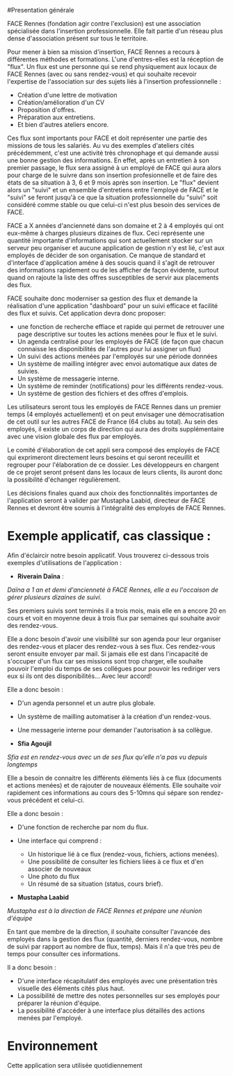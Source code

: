 #Presentation générale

FACE Rennes (fondation agir contre l'exclusion) est une association spécialisée dans l'insertion professionnelle. Elle fait partie d'un réseau plus dense d'association présent sur tous le territoire.

Pour mener à bien sa mission d'insertion, FACE Rennes a recours à différentes méthodes et formations. L'une d'entres-elles est la réception de "flux". Un flux est une personne qui se rend physiquement aux locaux de FACE Rennes (avec ou sans rendez-vous) et qui souhaite recevoir l'expertise de l'association sur des sujets liés à l'insertion professionnelle : 

* Création d'une lettre de motivation
* Création/amélioration d'un CV
* Proposition d'offres.
* Préparation aux entretiens.
* Et bien d'autres ateliers encore.

Ces flux sont importants pour FACE et doit représenter une partie des missions de tous les salariés. Au vu des exemples d'ateliers cités précédemment, c'est une activité très chronophage et qui demande aussi une bonne gestion des informations. En effet, après un entretien à son premier passage, le flux sera assigné à un employé de FACE qui aura alors pour charge de le suivre dans son insertion profesionnelle et de faire des états de sa situation à 3, 6  et 9 mois après son insertion. Le "flux" devient alors un "suivi" et un ensemble d'entretiens entre l'employé de FACE et le "suivi" se feront jusqu'à ce que la situation professionnelle du "suivi" soit considéré comme stable ou que celui-ci n'est plus besoin des services de FACE.

FACE a X années d'ancienneté dans son domaine et 2 à 4 employés qui ont eux-même à charges plusieurs dizaines de flux. Ceci représente une quantité importante d'informations qui sont actuellement stocker sur un serveur peu organiser et aucune application de gestion n'y est lié, c'est aux employés de décider de son organisation. Ce manque de standard et d'interface d'application améne à des soucis quand il s'agit de retrouver des informations rapidement ou de les afficher de façon évidente, surtout quand on rajoute la liste des offres susceptibles de servir aux placements des flux.

FACE souhaite donc moderniser sa gestion des flux et demande la réalisation  d'une application "dashboard" pour un suivi efficace et facilité des flux et suivis. Cet application devra donc proposer:

* une fonction de recherche effiace et rapide qui permet de retrouver une page descriptive sur toutes les actions menées pour le flux et le suivi.
* Un agenda centralisé pour les employés de FACE (de façon que chacun connaisse les disponibilités de l'autres pour lui assigner un flux)
* Un suivi des actions menées par l'employés sur une période données
* Un système de mailling intégrer avec envoi automatique aux dates de suivies.
* Un système de messagerie interne.
* Un système de reminder (notifications) pour les différents rendez-vous.
* Un système de gestion des fichiers et des offres d'emplois.

Les utilisateurs seront tous les employés de FACE Rennes dans un premier temps (4 employés actuellement) et on peut envisager une démocratisation de cet outil sur les autres FACE de France (64 clubs au total). Au sein des employés, il existe un corps de direction qui aura des droits supplémentaire avec une vision globale des flux par employés.

Le comité d'élaboration de cet appli sera composé des employés de FACE qui exprimeront directement leurs besoins et qui seront receuillit et regrouper pour l'élaboration de ce dossier. Les développeurs en chargent de ce projet seront présent dans les locaux de leurs clients, ils auront donc la possibilité d'échanger régulièrement.

Les décisions finales quand aux choix des fonctionnalités importantes de l'application seront à valider par Mustapha Laabid, directeur de FACE Rennes et devront être soumis à l'intégralité des employés de FACE Rennes.

# Exemple applicatif, cas classique : 

Afin d'éclaircir notre besoin applicatif. Vous trouverez ci-dessous trois exemples d'utilisations de l'application : 

* **Riverain Daïna** :

_Daïna a 1 an et demi d'ancienneté à FACE Rennes, elle a eu l'occaison de gérer plusieurs dizaines de suivi._

Ses premiers suivis sont terminés il a trois mois, mais elle en a encore 20 en cours et voit en moyenne deux à trois flux par semaines qui souhaite avoir des rendez-vous.

Elle a donc besoin d'avoir une visibilité sur son agenda pour leur organiser des rendez-vous et placer des rendez-vous à ses flux. Ces rendez-vous seront ensuite envoyer par mail. Si jamais elle est dans l'incapacité de s'occuper d'un flux car ses missions sont trop charger, elle souhaite pouvoir l'emploi du temps de ses collégues pour pouvoir les rediriger vers eux si ils ont des disponibilités... Avec leur accord!

Elle a donc besoin : 

* D'un agenda personnel et un autre plus globale.
* Un système de mailling automatiser à la création d'un rendez-vous.
* Une messagerie interne pour demander l'autorisation à sa collègue.

* **Sfia Agoujil**

_Sfia est en rendez-vous avec un de ses flux qu'elle n'a pas vu depuis longtemps_

Elle a besoin de connaitre les différents éléments liés à ce flux (documents et actions menées) et de rajouter de nouveaux éléments. Elle souhaite voir rapidement ces informations au cours des 5-10mns qui sépare son rendez-vous précédent et celui-ci.

Elle a donc besoin :

* D'une fonction de recherche par nom du flux.
* Une interface qui comprend : 
    * Un historique lié à ce flux (rendez-vous, fichiers, actions menées).
    * Une possibilité de consulter les fichiers liées à ce flux et d'en associer de nouveaux
    * Une photo du flux
    * Un résumé de sa situation (status, cours brief).

* **Mustapha Laabid**

_Mustapha est à la direction de FACE Rennes et prépare une réunion d'équipe_

En tant que membre de la direction, il souhaite consulter l'avancée des employés dans la gestion des flux (quantité, derniers rendez-vous, nombre de suivi par rapport au nombre de flux, temps). Mais il n'a que très peu de temps pour consulter ces informations.

Il a donc besoin : 

* D'une interface récapitulatif des employés avec une présentation très visuelle des éléments cités plus haut.
* La possibilité de mettre des notes personnelles sur ses employés pour préparer la réunion d'équipe. 
* La possibilité d'accéder à une interface plus détaillés des actions menées par l'employé.

# Environnement

Cette application sera utilisée quotidiennement 